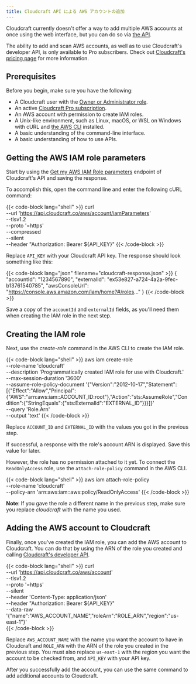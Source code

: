 ```yaml
---
title: Cloudcraft API による AWS アカウントの追加
---
```


Cloudcraft currently doesn't offer a way to add multiple AWS accounts at once using the web interface, but you can do so via [the API][1].

<div class="alert alert-info">The ability to add and scan AWS accounts, as well as to use Cloudcraft's developer API, is only available to Pro subscribers. Check out <a href="https://www.cloudcraft.co/pricing">Cloudcraft's pricing page</a> for more information.</div>

## Prerequisites

Before you begin, make sure you have the following:

- A Cloudcraft user with the [Owner or Administrator role][2].
- An active [Cloudcraft Pro subscription][3].
- An AWS account with permission to create IAM roles.
- A Unix-like environment, such as Linux, macOS, or WSL on Windows with cURL and [the AWS CLI][4] installed.
- A basic understanding of the command-line interface.
- A basic understanding of how to use APIs.

## Getting the AWS IAM role parameters

Start by using the [Get my AWS IAM Role parameters][5] endpoint of Cloudcraft's API and saving the response.

To accomplish this, open the command line and enter the following cURL command:

{{< code-block lang="shell" >}}
curl \
  --url 'https://api.cloudcraft.co/aws/account/iamParameters' \
  --tlsv1.2 \
  --proto '=https' \
  --compressed \
  --silent \
  --header "Authorization: Bearer ${API_KEY}"
{{< /code-block >}}

Replace `API_KEY` with your Cloudcraft API key. The response should look something like this:

{{< code-block lang="json" filename="cloudcraft-response.json" >}}
{
  "accountId": "1234567890",
  "externalId": "ex53e827-a724-4a2a-9fec-b13761540785",
  "awsConsoleUrl": "https://console.aws.amazon.com/iam/home?#/roles..."
}
{{< /code-block >}}

Save a copy of the `accountId` and `externalId` fields, as you'll need them when creating the IAM role in the next step.

## Creating the IAM role

Next, use the _create-role_ command in the AWS CLI to create the IAM role.

{{< code-block lang="shell" >}}
aws iam create-role \
  --role-name 'cloudcraft' \
  --description 'Programmatically created IAM role for use with Cloudcraft.' \
  --max-session-duration '3600' \
  --assume-role-policy-document '{"Version":"2012-10-17","Statement":[{"Effect":"Allow","Principal":{"AWS":"arn:aws:iam::ACCOUNT_ID:root"},"Action":"sts:AssumeRole","Condition":{"StringEquals":{"sts:ExternalId":"EXTERNAL_ID"}}}]}' \
  --query 'Role.Arn' \
  --output 'text'
{{< /code-block >}}

Replace `ACCOUNT_ID` and `EXTERNAL_ID` with the values you got in the previous step.

If successful, a response with the role's account ARN is displayed. Save this value for later.

However, the role has no permission attached to it yet. To connect the `ReadOnlyAccess` role, use the `attach-role-policy` command in the AWS CLI.

{{< code-block lang="shell" >}}
aws iam attach-role-policy \
  --role-name 'cloudcraft' \
  --policy-arn 'arn:aws:iam::aws:policy/ReadOnlyAccess'
{{< /code-block >}}

**Note**: If you gave the role a different name in the previous step, make sure you replace _cloudcraft_ with the name you used.

## Adding the AWS account to Cloudcraft

Finally, once you've created the IAM role, you can add the AWS account to Cloudcraft. You can do that by using the ARN of the role you created and calling [Cloudcraft's developer API][7].

{{< code-block lang="shell" >}}
curl \
  --url 'https://api.cloudcraft.co/aws/account' \
  --tlsv1.2 \
  --proto '=https' \
  --silent \
  --header 'Content-Type: application/json' \
  --header "Authorization: Bearer ${API_KEY}" \
  --data-raw '{"name":"AWS_ACCOUNT_NAME","roleArn":"ROLE_ARN","region":"us-east-1"}' \
{{< /code-block >}}

Replace `AWS_ACCOUNT_NAME` with the name you want the account to have in Cloudcraft and `ROLE_ARN` with the ARN of the role you created in the previous step. You must also replace `us-east-1` with the region you want the account to be checked from, and `API_KEY` with your API key.

After you successfully add the account, you can use the same command to add additional accounts to Cloudcraft.

[1]: https://developers.cloudcraft.co/
[2]: https://help.cloudcraft.co/article/85-roles-and-permissions
[3]: https://www.cloudcraft.co/pricing
[4]: https://aws.amazon.com/cli/
[5]: https://developers.cloudcraft.co/#aa18999e-f6da-4628-96bd-49d5a286b928
[6]: https://app.cloudcraft.co/support
[7]: https://developers.cloudcraft.co